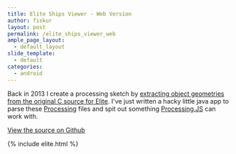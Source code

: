 ```yaml
---
title: Elite Ships Viewer - Web Version
author: fiskur
layout: post
permalink: /elite_ships_viewer_web
ample_page_layout:
  - default_layout
slide_template:
  - default
categories:
  - android
---
```

Back in 2013 I create a processing sketch by [extracting object geometries from the original C source for Elite](http://fiskurgit.github.io/elite-model-viewer-for-processing). I've just written a hacky little java app to parse these [Processing](http://processing.org) files and spit out something [Processing.JS](http://processingjs.org/) can work with.
 
[View the source on Github](https://github.com/fiskurgit/EliteShipsWeb)

{% include elite.html %}
